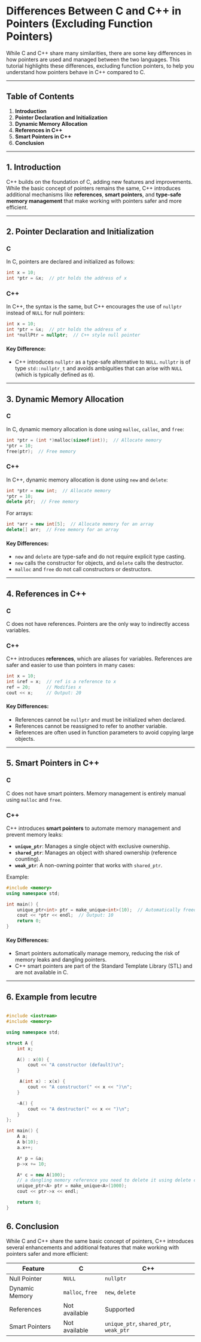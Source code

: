 # Differences Between C and C++ in Pointers (Excluding Function Pointers)

While C and C++ share many similarities, there are some key differences in how pointers are used and managed between the two languages. This tutorial highlights these differences, excluding function pointers, to help you understand how pointers behave in C++ compared to C.

---

## Table of Contents
1. **Introduction**
2. **Pointer Declaration and Initialization**
3. **Dynamic Memory Allocation**
4. **References in C++**
5. **Smart Pointers in C++**
6. **Conclusion**

---

## 1. Introduction

C++ builds on the foundation of C, adding new features and improvements. While the basic concept of pointers remains the same, C++ introduces additional mechanisms like **references**, **smart pointers**, and **type-safe memory management** that make working with pointers safer and more efficient.

---

## 2. Pointer Declaration and Initialization

### C
In C, pointers are declared and initialized as follows:
```c
int x = 10;
int *ptr = &x;  // ptr holds the address of x
```

### C++
In C++, the syntax is the same, but C++ encourages the use of `nullptr` instead of `NULL` for null pointers:
```cpp
int x = 10;
int *ptr = &x;  // ptr holds the address of x
int *nullPtr = nullptr;  // C++ style null pointer
```

#### Key Difference:
- C++ introduces `nullptr` as a type-safe alternative to `NULL`. `nullptr` is of type `std::nullptr_t` and avoids ambiguities that can arise with `NULL` (which is typically defined as `0`).

---

## 3. Dynamic Memory Allocation

### C
In C, dynamic memory allocation is done using `malloc`, `calloc`, and `free`:
```c
int *ptr = (int *)malloc(sizeof(int));  // Allocate memory
*ptr = 10;
free(ptr);  // Free memory
```

### C++
In C++, dynamic memory allocation is done using `new` and `delete`:
```cpp
int *ptr = new int;  // Allocate memory
*ptr = 10;
delete ptr;  // Free memory
```

For arrays:
```cpp
int *arr = new int[5];  // Allocate memory for an array
delete[] arr;  // Free memory for an array
```

#### Key Differences:
- `new` and `delete` are type-safe and do not require explicit type casting.
- `new` calls the constructor for objects, and `delete` calls the destructor.
- `malloc` and `free` do not call constructors or destructors.

---

## 4. References in C++

### C
C does not have references. Pointers are the only way to indirectly access variables.

### C++
C++ introduces **references**, which are aliases for variables. References are safer and easier to use than pointers in many cases:
```cpp
int x = 10;
int &ref = x;  // ref is a reference to x
ref = 20;      // Modifies x
cout << x;     // Output: 20
```

#### Key Differences:
- References cannot be `nullptr` and must be initialized when declared.
- References cannot be reassigned to refer to another variable.
- References are often used in function parameters to avoid copying large objects.

---

## 5. Smart Pointers in C++

### C
C does not have smart pointers. Memory management is entirely manual using `malloc` and `free`.

### C++
C++ introduces **smart pointers** to automate memory management and prevent memory leaks:
- **`unique_ptr`**: Manages a single object with exclusive ownership.
- **`shared_ptr`**: Manages an object with shared ownership (reference counting).
- **`weak_ptr`**: A non-owning pointer that works with `shared_ptr`.

Example:
```cpp
#include <memory>
using namespace std;

int main() {
    unique_ptr<int> ptr = make_unique<int>(10);  // Automatically freed
    cout << *ptr << endl;  // Output: 10
    return 0;
}
```

#### Key Differences:
- Smart pointers automatically manage memory, reducing the risk of memory leaks and dangling pointers.
- C++ smart pointers are part of the Standard Template Library (STL) and are not available in C.

---

## 6. Example from lecutre

```cpp

#include <iostream>
#include <memory>

using namespace std;

struct A {
    int x;

    A() : x(0) {
        cout << "A constructor (default)\n";
    }

     A(int x) : x(x) {
        cout << "A constructor(" << x << ")\n";
    }

    ~A() {
        cout << "A destructor(" << x << ")\n";
    }
};

int main() {
    A a;
    A b(10);
    a.x++;

    A* p = &a;
    p->x += 10;

    A* c = new A(100);
    // a dangling memory reference you need to delete it using delete c;
    unique_ptr<A> ptr = make_unique<A>(1000);
    cout << ptr->x << endl;

    return 0;
}


```


## 6. Conclusion

While C and C++ share the same basic concept of pointers, C++ introduces several enhancements and additional features that make working with pointers safer and more efficient:

| Feature                | C                          | C++                          |
|------------------------|----------------------------|------------------------------|
| Null Pointer           | `NULL`                     | `nullptr`                    |
| Dynamic Memory         | `malloc`, `free`           | `new`, `delete`              |
| References             | Not available              | Supported                    |
| Smart Pointers         | Not available              | `unique_ptr`, `shared_ptr`, `weak_ptr` |


```

